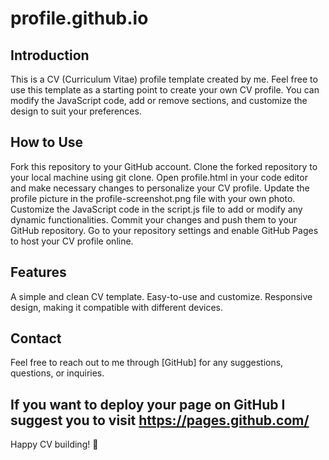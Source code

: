 # profile.github.io

## Introduction
This is a CV (Curriculum Vitae) profile template created by me. Feel free to use this template as a starting point to create your own CV profile. You can modify the JavaScript code, add or remove sections, and customize the design to suit your preferences.

## How to Use
Fork this repository to your GitHub account.
Clone the forked repository to your local machine using git clone.
Open profile.html in your code editor and make necessary changes to personalize your CV profile.
Update the profile picture in the profile-screenshot.png file with your own photo.
Customize the JavaScript code in the script.js file to add or modify any dynamic functionalities.
Commit your changes and push them to your GitHub repository.
Go to your repository settings and enable GitHub Pages to host your CV profile online.

## Features
A simple and clean CV template.
Easy-to-use and customize.
Responsive design, making it compatible with different devices.

## Contact

Feel free to reach out to me through [GitHub] for any suggestions, questions, or inquiries.

## If you want to deploy your page on GitHub I suggest you to visit https://pages.github.com/
Happy CV building! 🚀
